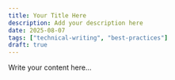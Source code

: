 ```yaml
---
title: Your Title Here
description: Add your description here
date: 2025-08-07
tags: ["technical-writing", "best-practices"]
draft: true
---
```


Write your content here...
